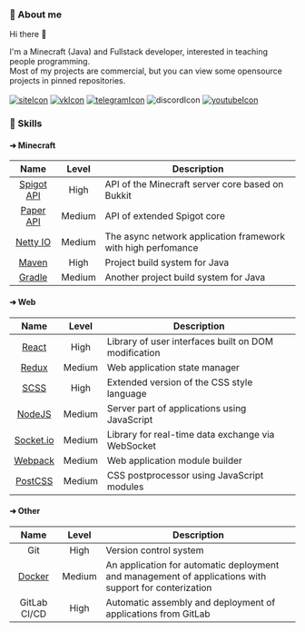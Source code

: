 [siteIcon]: https://img.shields.io/static/v1?label=site&message=visit&style=for-the-badge&color=454545&logo=webstorm
[siteURL]: https://nyashmyash99.ru

[vkIcon]: https://img.shields.io/static/v1?label=vk&message=write&style=for-the-badge&color=454545&logo=vk
[vkURL]: https://vk.me/nyashmyash99

[telegramIcon]: https://img.shields.io/static/v1?label=telegram&message=write&style=for-the-badge&color=454545&logo=telegram
[telegramURL]: https://t.me/wnyashmyash99

[discordIcon]: https://img.shields.io/static/v1?label=discord&message=NyashMyash99%230828&style=for-the-badge&color=454545&logo=discord

[youtubeIcon]: https://img.shields.io/static/v1?label=youtube&message=visit&style=for-the-badge&color=990000&logo=youtube
[youtubeURL]: https://www.youtube.com/channel/UCSDs6Bh6VAmux5qWh613hRg

### 🧑 About me
Hi there 👋

I'm a Minecraft (Java) and Fullstack developer, interested in teaching people programming.<br>
Most of my projects are commercial, but you can view some opensource projects in pinned repositories.<br><br>
[![siteIcon]][siteURL] [![vkIcon]][vkURL] [![telegramIcon]][telegramURL] ![discordIcon] [![youtubeIcon]][youtubeURL]

### 💪 Skills
#### ➜ Minecraft
| Name | Level | Description |
|:---:|:---:|---|
| [Spigot API](https://hub.spigotmc.org/javadocs/spigot/) | High | API of the Minecraft server core based on Bukkit |
| [Paper API](https://papermc.io/javadocs/paper/1.16/) | Medium | API of extended Spigot core |
| [Netty IO](https://netty.io/) | Medium | The async network application framework with high perfomance |
| [Maven](https://maven.apache.org/) | High | Project build system for Java |
| [Gradle](https://gradle.org/) | Medium | Another project build system for Java |

#### ➜ Web
| Name | Level | Description |
|:---:|:---:|---|
| [React](https://reactjs.org/docs/getting-started.html/) | High | Library of user interfaces built on DOM modification |
| [Redux](https://redux.js.org/) | Medium | Web application state manager |
| [SCSS](https://sass-lang.com/documentation/) | High | Extended version of the CSS style language |
| [NodeJS](https://nodejs.org/en/) | Medium | Server part of applications using JavaScript |
| [Socket.io](https://socket.io/docs/v4/) | Medium | Library for real-time data exchange via WebSocket |
| [Webpack](https://webpack.js.org/) | Medium | Web application module builder |
| [PostCSS](https://netty.io/) | Medium | CSS postprocessor using JavaScript modules |

#### ➜ Other
| Name | Level | Description |
|:---:|:---:|---|
| Git | High | Version control system |
| [Docker](https://www.docker.com/) | Medium | An application for automatic deployment and management of applications with support for conterization |
| GitLab CI/CD | High | Automatic assembly and deployment of applications from GitLab |
